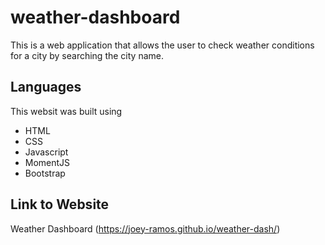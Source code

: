 # weather-dashboard
This is a web application that allows the user to check weather conditions for a city by searching the city name.

## Languages
This websit was built using
- HTML
- CSS 
- Javascript
- MomentJS
- Bootstrap

## Link to Website
Weather Dashboard (https://joey-ramos.github.io/weather-dash/)